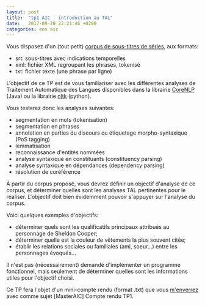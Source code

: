 ```yaml
---
layout: post
title:  "tp1 AIC - introduction au TAL"
date:   2017-09-20 22:21:46 +0200
categories: ens aic
---
```


Vous disposez d'un (tout petit) [corpus de sous-titres de séries](https://perso.limsi.fr/annlor/enseignement/tbbt.tar.gz), aux formats:
- srt: sous-titres avec indications temporelles
- xml: fichier XML regroupant les phrases, tokenisé
- txt: fichier texte (une phrase par ligne)


L'objectif de ce TP est de vous familiariser avec les différentes analyses de Traitement Automatique des Langues disponibles dans la librairie [CoreNLP](https://stanfordnlp.github.io/CoreNLP/) (Java) ou la librairie [nltk](http://www.nltk.org/) (python).

Vous testerez donc les analyses suivantes:
- segmentation en mots (tokenisation)
- segmentation en phrases
- annotation en parties du discours ou étiquetage morpho-syntaxique (PoS tagging)
- lemmatisation
- reconnaissance d'entités nommées
- analyse syntaxique en constituants (constituency parsing)
- analyse syntaxique en dépendances (dependency parsing)
- résolution de coréférence

À partir du corpus proposé, vous devrez définir un objectif d'analyse de ce corpus, et déterminer quelles sont les analyses TAL pertinentes pour le réaliser. L'objectif doit bien évidemment pouvoir s'appuyer sur l'analyse du corpus.

Voici quelques exemples d'objectifs:
- déterminer quels sont les qualificatifs principaux attribués au personnage de Sheldon Cooper;
- déterminer quelle est la couleur de vêtements la plus souvent citée;
- établir les relations sociales ou familiales (ami, soeur...) entre les personnages évoqués...

Il n'est pas (nécessairement) demandé d'implémenter un programme fonctionnel, mais seulement de déterminer quelles sont les informations utiles pour l'objectif choisi.

Ce TP fera l'objet d'un mini-compte rendu (format .txt) que vous [m'enverrez](mailto:annlor@limsi.fr) avec comme sujet [MasterAIC] Compte rendu TP1.

